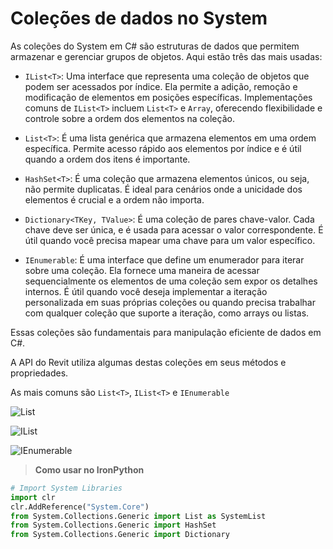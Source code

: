 # Coleções de dados no System

As coleções do System em C# são estruturas de dados que permitem armazenar e gerenciar grupos de objetos. Aqui estão três das mais usadas:

* `IList<T>`: Uma interface que representa uma coleção de objetos que podem ser acessados por índice. Ela permite a
adição, remoção e modificação de elementos em posições específicas. Implementações comuns de `IList<T>` incluem `List<T>` e `Array`, oferecendo flexibilidade e controle sobre a ordem dos elementos na coleção.


* `List<T>`: É uma lista genérica que armazena elementos em uma ordem específica. Permite acesso rápido aos elementos
por índice e é útil quando a ordem dos itens é importante.


* `HashSet<T>`: É uma coleção que armazena elementos únicos, ou seja, não permite duplicatas. É ideal para cenários
onde a unicidade dos elementos é crucial e a ordem não importa.


* `Dictionary<TKey, TValue>`: É uma coleção de pares chave-valor. Cada chave deve ser única, e é usada para acessar o
valor correspondente. É útil quando você precisa mapear uma chave para um valor específico.


* `IEnumerable`: É uma interface que define um enumerador para iterar sobre uma coleção. Ela fornece uma maneira de
acessar sequencialmente os elementos de uma coleção sem expor os detalhes internos. É útil quando você deseja implementar a iteração personalizada em suas próprias coleções ou quando precisa trabalhar com qualquer coleção que suporte a iteração, como arrays ou listas.

Essas coleções são fundamentais para manipulação eficiente de dados em C#.

A API do Revit utiliza algumas destas coleções em seus métodos e propriedades.

As mais comuns são `List<T>`, `IList<T>` e `IEnumerable`

![List](images/List.png)

![IList](images/IList.png)

![IEnumerable](images/IEnumerable.png)

> **Como usar no IronPython**

```python
# Import System Libraries
import clr
clr.AddReference("System.Core")
from System.Collections.Generic import List as SystemList
from System.Collections.Generic import HashSet
from System.Collections.Generic import Dictionary
```
